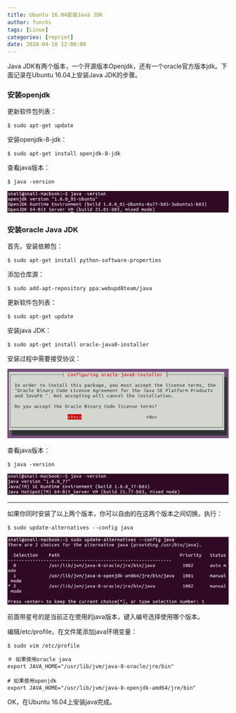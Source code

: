 ```yaml
---
title: Ubuntu 16.04安装Java JDK
author: funchs
tags: [Linux]
categories: [reprint]
date: 2018-04-10 12:00:00
---
```


Java JDK有两个版本，一个开源版本Openjdk，还有一个oracle官方版本jdk。下面记录在Ubuntu 16.04上安装Java JDK的步骤。

### 安装openjdk

更新软件包列表：

```shell
$ sudo apt-get update
```

安装openjdk-8-jdk：

```shell
$ sudo apt-get install openjdk-8-jdk
```

查看java版本：

```shell
$ java -version
```

![java Ubuntu 16.04](/images/Screen_Shot_1.png)

### 安装oracle Java JDK

首先，安装依赖包：

```shell
$ sudo apt-get install python-software-properties
```

添加仓库源：

```shell
$ sudo add-apt-repository ppa:webupd8team/java
```

更新软件包列表：

```shell
$ sudo apt-get update
```

安装java JDK：

```shell
$ sudo apt-get install oracle-java8-installer
```

安装过程中需要接受协议：

![java Ubuntu 16.04](/images/Screen_Shot_2.png)

查看java版本：

```shell
$ java -version
```

![java Ubuntu 16.04](/images/Screen_Shot_3.png)

*****

如果你同时安装了以上两个版本，你可以自由的在这两个版本之间切换。执行：

```shell
$ sudo update-alternatives --config java
```

![java Ubuntu 16.04](/images/Screen_Shot_4.png)

前面带星号的是当前正在使用的java版本，键入编号选择使用哪个版本。

编辑/etc/profile，在文件尾添加java环境变量：

```shell
$ sudo vim /etc/profile
```

```
＃ 如果使用oracle java
export JAVA_HOME="/usr/lib/jvm/java-8-oracle/jre/bin"

# 如果使用openjdk
export JAVA_HOME="/usr/lib/jvm/java-8-openjdk-amd64/jre/bin"
```

OK，在Ubuntu 16.04上安装java完成。

